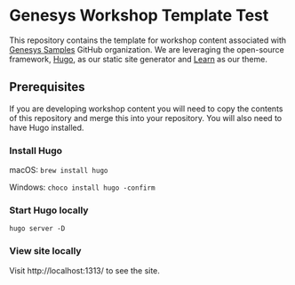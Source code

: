 # Genesys Workshop Template Test

This repository contains the template for workshop content associated with [Genesys Samples](https://github.com/genesys-samples) GitHub organization. We are leveraging the open-source framework, [Hugo](https://gohugo.io/), as our static site generator and [Learn](https://learn.netlify.app/) as our theme.

## Prerequisites

If you are developing workshop content you will need to copy the contents of this repository and merge this into your repository. You will also need to have Hugo installed.

### Install Hugo

macOS: `brew install hugo`

Windows: `choco install hugo -confirm`

### Start Hugo locally

`hugo server -D`

### View site locally

Visit http://localhost:1313/ to see the site.
